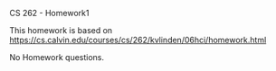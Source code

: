 CS 262 - Homework1

This homework is based on https://cs.calvin.edu/courses/cs/262/kvlinden/06hci/homework.html

No Homework questions.